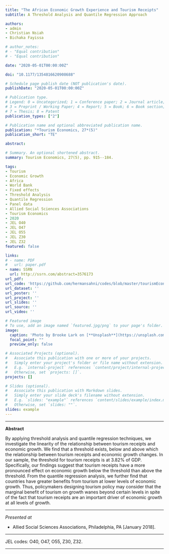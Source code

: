 ```yaml
---
title: "The African Economic Growth Experience and Tourism Receipts"
subtitle: A Threshold Analysis and Quantile Regression Approach

authors:
- admin
- Christian Nsiah
- Bichaka Fayissa

# author_notes:
# - "Equal contribution"
# - "Equal contribution"

date: "2020-05-01T00:00:00Z"

doi: "10.1177/1354816620908688"

# Schedule page publish date (NOT publication's date).
publishDate: "2020-05-01T00:00:00Z"

# Publication type.
# Legend: 0 = Uncategorized; 1 = Conference paper; 2 = Journal article;
# 3 = Preprint / Working Paper; 4 = Report; 5 = Book; 6 = Book section;
# 7 = Thesis; 8 = Patent
publication_types: ["2"]

# Publication name and optional abbreviated publication name.
publication: "*Tourism Economics, 27*(5)"
publication_short: "TE"

abstract: 

# Summary. An optional shortened abstract.
summary: Tourism Economics, 27(5), pp. 915--184.

tags:
- Tourism
- Economic Growth
- Africa
- World Bank
- Fixed effects
- Threshold Analysis
- Quantile Regression
- Panel data
- Allied Social Sciences Associations
- Tourism Economics
- 2020
- JEL O40
- JEL O47
- JEL O55
- JEL Z30
- JEL Z32
featured: false

links:
# - name: PDF
#   url: paper.pdf
- name: SSRN
  url: http://ssrn.com/abstract=3576173
url_pdf: 
url_code: 'https://github.com/hermansahni/codes/blob/master/tourismEconomics2020'
url_dataset: ''
url_poster: ''
url_project: ''
url_slides: ''
url_source: ''
url_video: ''

# Featured image
# To use, add an image named `featured.jpg/png` to your page's folder. 
image:
  caption: 'Photo by Brooke Lark on [**Unsplash**](https://unsplash.com/photos/nMffL1zjbw4)'
  focal_point: ""
  preview_only: false

# Associated Projects (optional).
#   Associate this publication with one or more of your projects.
#   Simply enter your project's folder or file name without extension.
#   E.g. `internal-project` references `content/project/internal-project/index.md`.
#   Otherwise, set `projects: []`.
projects: []

# Slides (optional).
#   Associate this publication with Markdown slides.
#   Simply enter your slide deck's filename without extension.
#   E.g. `slides: "example"` references `content/slides/example/index.md`.
#   Otherwise, set `slides: ""`.
slides: example
---
```





____



**Abstract**


By applying threshold analysis and quantile regression techniques, we investigate the linearity of the relationship between tourism receipts and economic growth. We find that a threshold exists, below and above which the relationship between tourism receipts and economic growth changes. In our sample, the threshold for tourism receipts is at 3.82% of GDP. Specifically, our findings suggest that tourism receipts have a more pronounced effect on economic growth below the threshold than above the threshold. From the quantile regression analysis, we further find that countries have greater benefits from tourism at lower levels of economic growth. Thus, policymakers designing tourism policy may consider that the marginal benefit of tourism on growth wanes beyond certain levels in spite of the fact that tourism receipts are an important driver of economic growth at all levels of growth.



____



*Presented at*

- Allied Social Sciences Associations, Philadelphia, PA [January 2018].

____


JEL codes: O40, O47, O55, Z30, Z32.


____

